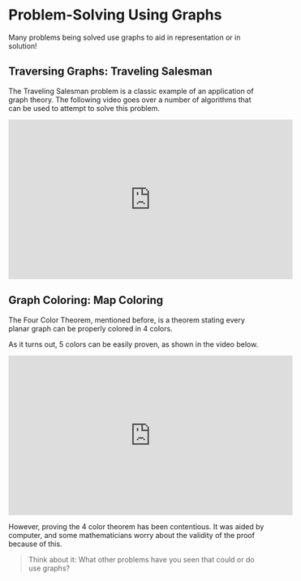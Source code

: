 # Problem-Solving Using Graphs

Many problems being solved use graphs to aid in representation or in solution!

## Traversing Graphs: Traveling Salesman

The Traveling Salesman problem is a classic example of an application of graph theory. The following video goes over a number of algorithms that can be used to attempt to solve this problem.

<div class="embed"><iframe width="560" height="315" src="https://www.youtube.com/embed/GiDsjIBOVoA?si=oAaTCiQY5B2aTeDi" title="YouTube video player" frameborder="0" allow="accelerometer; autoplay; clipboard-write; encrypted-media; gyroscope; picture-in-picture" allowfullscreen></iframe></div>

## Graph Coloring: Map Coloring

The Four Color Theorem, mentioned before, is a theorem stating every planar graph can be properly colored in 4 colors.

As it turns out, 5 colors can be easily proven, as shown in the video below.

<div class="embed"><iframe width="560" height="315" src="https://www.youtube.com/embed/5mdH0UeBaR0?si=uGuKng8SeM_Sklz6" title="YouTube video player" frameborder="0" allow="accelerometer; autoplay; clipboard-write; encrypted-media; gyroscope; picture-in-picture" allowfullscreen></iframe></div>

However, proving the 4 color theorem has been contentious. It was aided by computer, and some mathematicians worry about the validity of the proof because of this.

>Think about it: What other problems have you seen that could or do use graphs?